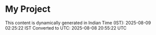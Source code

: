 # My Project

This content is dynamically generated in Indian Time (IST): 2025-08-09 02:25:22 IST
Converted to UTC: 2025-08-08 20:55:22 UTC
